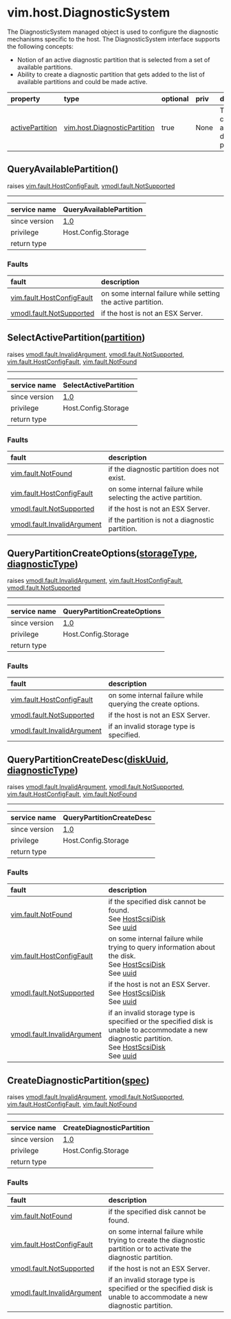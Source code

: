 vim.host.DiagnosticSystem
=========================


The DiagnosticSystem managed object is used to configure the diagnostic   mechanisms specific to the host.  The DiagnosticSystem interface supports   the following concepts:   <ul>     <li> Notion of an active diagnostic partition that is selected from          a set of available partitions.     <li> Ability to create a diagnostic partition that gets added to the          list of available partitions and could be made active.   </ul>

| property | type | optional | priv | desc |
|:---------|:-----|:---------|:-----|:-----|
| <a href='activePartition'>activePartition</a> | [vim.host.DiagnosticPartition](vim.host.DiagnosticPartition.md "vim.host.DiagnosticPartition") | true | None | The currently active diagnostic partition. |


QueryAvailablePartition()
-------------------------
 raises [vim.fault.HostConfigFault](vim.fault.HostConfigFault.md "vim.fault.HostConfigFault"), [vmodl.fault.NotSupported](vmodl.fault.NotSupported.md "vmodl.fault.NotSupported")

---
| service name | QueryAvailablePartition |
|:--|:--|
| since version | [1.0](vim.version.md#None) |
| privilege    | Host.Config.Storage |
| return type |  |
### Faults
| fault | description |
|:------|:------------|
| [vim.fault.HostConfigFault](vim.fault.HostConfigFault.md "vim.fault.HostConfigFault") | on some internal failure while setting the           active partition. |
| [vmodl.fault.NotSupported](vmodl.fault.NotSupported.md "vmodl.fault.NotSupported") | if the host is not an ESX Server. |




SelectActivePartition([partition](vim.host.ScsiDisk.Partition.md "vim.host.ScsiDisk.Partition"))
------------------------------------------------------------------------------------------------
 raises [vmodl.fault.InvalidArgument](vmodl.fault.InvalidArgument.md "vmodl.fault.InvalidArgument"), [vmodl.fault.NotSupported](vmodl.fault.NotSupported.md "vmodl.fault.NotSupported"), [vim.fault.HostConfigFault](vim.fault.HostConfigFault.md "vim.fault.HostConfigFault"), [vim.fault.NotFound](vim.fault.NotFound.md "vim.fault.NotFound")

---
| service name | SelectActivePartition |
|:--|:--|
| since version | [1.0](vim.version.md#None) |
| privilege    | Host.Config.Storage |
| return type |  |
### Faults
| fault | description |
|:------|:------------|
| [vim.fault.NotFound](vim.fault.NotFound.md "vim.fault.NotFound") | if the diagnostic partition does not exist. |
| [vim.fault.HostConfigFault](vim.fault.HostConfigFault.md "vim.fault.HostConfigFault") | on some internal failure while selecting the           active partition. |
| [vmodl.fault.NotSupported](vmodl.fault.NotSupported.md "vmodl.fault.NotSupported") | if the host is not an ESX Server. |
| [vmodl.fault.InvalidArgument](vmodl.fault.InvalidArgument.md "vmodl.fault.InvalidArgument") | if the partition is not a diagnostic partition. |




QueryPartitionCreateOptions([storageType](#string "string"), [diagnosticType](#string "string"))
------------------------------------------------------------------------------------------------
 raises [vmodl.fault.InvalidArgument](vmodl.fault.InvalidArgument.md "vmodl.fault.InvalidArgument"), [vim.fault.HostConfigFault](vim.fault.HostConfigFault.md "vim.fault.HostConfigFault"), [vmodl.fault.NotSupported](vmodl.fault.NotSupported.md "vmodl.fault.NotSupported")

---
| service name | QueryPartitionCreateOptions |
|:--|:--|
| since version | [1.0](vim.version.md#None) |
| privilege    | Host.Config.Storage |
| return type |  |
### Faults
| fault | description |
|:------|:------------|
| [vim.fault.HostConfigFault](vim.fault.HostConfigFault.md "vim.fault.HostConfigFault") | on some internal failure while querying the           create options. |
| [vmodl.fault.NotSupported](vmodl.fault.NotSupported.md "vmodl.fault.NotSupported") | if the host is not an ESX Server. |
| [vmodl.fault.InvalidArgument](vmodl.fault.InvalidArgument.md "vmodl.fault.InvalidArgument") | if an invalid storage type is specified. |




QueryPartitionCreateDesc([diskUuid](#string "string"), [diagnosticType](#string "string"))
------------------------------------------------------------------------------------------
 raises [vmodl.fault.InvalidArgument](vmodl.fault.InvalidArgument.md "vmodl.fault.InvalidArgument"), [vmodl.fault.NotSupported](vmodl.fault.NotSupported.md "vmodl.fault.NotSupported"), [vim.fault.HostConfigFault](vim.fault.HostConfigFault.md "vim.fault.HostConfigFault"), [vim.fault.NotFound](vim.fault.NotFound.md "vim.fault.NotFound")

---
| service name | QueryPartitionCreateDesc |
|:--|:--|
| since version | [1.0](vim.version.md#None) |
| privilege    | Host.Config.Storage |
| return type |  |
### Faults
| fault | description |
|:------|:------------|
| [vim.fault.NotFound](vim.fault.NotFound.md "vim.fault.NotFound") | if the specified disk cannot be found.<br>See <a href="vim.host.ScsiDisk.md">HostScsiDisk</a><br>See <a href="vim.host.ScsiLun.md#uuid">uuid</a><br> |
| [vim.fault.HostConfigFault](vim.fault.HostConfigFault.md "vim.fault.HostConfigFault") | on some internal failure while trying to           query information about the disk.<br>See <a href="vim.host.ScsiDisk.md">HostScsiDisk</a><br>See <a href="vim.host.ScsiLun.md#uuid">uuid</a><br> |
| [vmodl.fault.NotSupported](vmodl.fault.NotSupported.md "vmodl.fault.NotSupported") | if the host is not an ESX Server.<br>See <a href="vim.host.ScsiDisk.md">HostScsiDisk</a><br>See <a href="vim.host.ScsiLun.md#uuid">uuid</a><br> |
| [vmodl.fault.InvalidArgument](vmodl.fault.InvalidArgument.md "vmodl.fault.InvalidArgument") | if an invalid storage type is specified or the           specified disk is unable to accommodate a new diagnostic           partition.<br>See <a href="vim.host.ScsiDisk.md">HostScsiDisk</a><br>See <a href="vim.host.ScsiLun.md#uuid">uuid</a><br> |




CreateDiagnosticPartition([spec](vim.host.DiagnosticPartition.CreateSpec.md "vim.host.DiagnosticPartition.CreateSpec"))
-----------------------------------------------------------------------------------------------------------------------
 raises [vmodl.fault.InvalidArgument](vmodl.fault.InvalidArgument.md "vmodl.fault.InvalidArgument"), [vmodl.fault.NotSupported](vmodl.fault.NotSupported.md "vmodl.fault.NotSupported"), [vim.fault.HostConfigFault](vim.fault.HostConfigFault.md "vim.fault.HostConfigFault"), [vim.fault.NotFound](vim.fault.NotFound.md "vim.fault.NotFound")

---
| service name | CreateDiagnosticPartition |
|:--|:--|
| since version | [1.0](vim.version.md#None) |
| privilege    | Host.Config.Storage |
| return type |  |
### Faults
| fault | description |
|:------|:------------|
| [vim.fault.NotFound](vim.fault.NotFound.md "vim.fault.NotFound") | if the specified disk cannot be found. |
| [vim.fault.HostConfigFault](vim.fault.HostConfigFault.md "vim.fault.HostConfigFault") | on some internal failure while trying to           create the diagnostic partition or to activate the diagnostic           partition. |
| [vmodl.fault.NotSupported](vmodl.fault.NotSupported.md "vmodl.fault.NotSupported") | if the host is not an ESX Server. |
| [vmodl.fault.InvalidArgument](vmodl.fault.InvalidArgument.md "vmodl.fault.InvalidArgument") | if an invalid storage type is specified or the           specified disk is unable to accommodate a new diagnostic           partition. |




